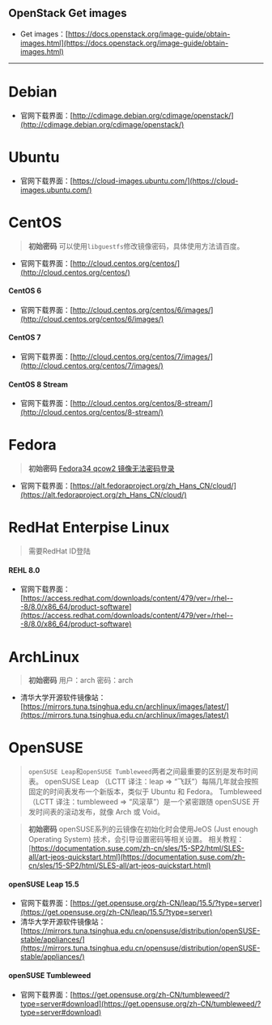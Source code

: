 
## OpenStack Get images
- Get images：[https://docs.openstack.org/image-guide/obtain-images.html](https://docs.openstack.org/image-guide/obtain-images.html)

---

# Debian
- 官网下载界面：[http://cdimage.debian.org/cdimage/openstack/](http://cdimage.debian.org/cdimage/openstack/)
# Ubuntu
- 官网下载界面：[https://cloud-images.ubuntu.com/](https://cloud-images.ubuntu.com/)
# CentOS
> **初始密码**
> 可以使用`libguestfs`修改镜像密码，具体使用方法请百度。
- 官网下载界面：[http://cloud.centos.org/centos/](http://cloud.centos.org/centos/)
#### CentOS 6
- 官网下载界面：[http://cloud.centos.org/centos/6/images/](http://cloud.centos.org/centos/6/images/)
#### CentOS 7
- 官网下载界面：[http://cloud.centos.org/centos/7/images/](http://cloud.centos.org/centos/7/images/)
#### CentOS 8 Stream
- 官网下载界面：[http://cloud.centos.org/centos/8-stream/](http://cloud.centos.org/centos/8-stream/) 
# Fedora
> **初始密码**
> [Fedora34 qcow2 镜像无法密码登录](https://www.cnblogs.com/tseesing/p/15112551.html)
- 官网下载界面：[https://alt.fedoraproject.org/zh_Hans_CN/cloud/](https://alt.fedoraproject.org/zh_Hans_CN/cloud/)

# RedHat Enterpise Linux
> 需要RedHat ID登陆
#### REHL 8.0
- 官网下载界面：[https://access.redhat.com/downloads/content/479/ver=/rhel---8/8.0/x86_64/product-software](https://access.redhat.com/downloads/content/479/ver=/rhel---8/8.0/x86_64/product-software)
# ArchLinux
> **初始密码**
> 用户：arch
> 密码：arch
- 清华大学开源软件镜像站：[https://mirrors.tuna.tsinghua.edu.cn/archlinux/images/latest/](https://mirrors.tuna.tsinghua.edu.cn/archlinux/images/latest/)
# OpenSUSE
> `openSUSE Leap`和`openSUSE Tumbleweed`两者之间最重要的区别是发布时间表。
> openSUSE Leap （LCTT 译注：leap => “飞跃”）每隔几年就会按照固定的时间表发布一个新版本，类似于 Ubuntu 和 Fedora。
> Tumbleweed （LCTT 译注：tumbleweed => “风滚草”）是一个紧密跟随 openSUSE 开发时间表的滚动发布，就像 Arch 或 Void。

> **初始密码**
> openSUSE系列的云镜像在初始化时会使用JeOS (Just enough Operating System) 技术，会引导设置密码等相关设置。
> 相关教程：[https://documentation.suse.com/zh-cn/sles/15-SP2/html/SLES-all/art-jeos-quickstart.html](https://documentation.suse.com/zh-cn/sles/15-SP2/html/SLES-all/art-jeos-quickstart.html)
#### openSUSE Leap 15.5
- 官网下载界面：[https://get.opensuse.org/zh-CN/leap/15.5/?type=server](https://get.opensuse.org/zh-CN/leap/15.5/?type=server)
- 清华大学开源软件镜像站：[https://mirrors.tuna.tsinghua.edu.cn/opensuse/distribution/openSUSE-stable/appliances/](https://mirrors.tuna.tsinghua.edu.cn/opensuse/distribution/openSUSE-stable/appliances/)
#### openSUSE Tumbleweed
- 官网下载界面：[https://get.opensuse.org/zh-CN/tumbleweed/?type=server#download](https://get.opensuse.org/zh-CN/tumbleweed/?type=server#download)
